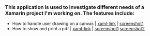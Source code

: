 ### This application is used to investigate different needs of a Xamarin project I'm working on.  The features include:

 - How to handle user drawing on a canvas | [xaml-link](./XamarinTechInvestigation/FingerPainting/FingerPaintPage.xaml) | [screenshot1](./XamarinTechInvestigation/pics/finger-painting.png) 
 - How to show and print a pdf | [xaml-link](./XamarinTechInvestigation/Pdf/PdfPage.xaml) | [screenshot1](./XamarinTechInvestigation/pics/pdf-button.png) [screenshot2](./XamarinTechInvestigation/pics/pdf-print.png)